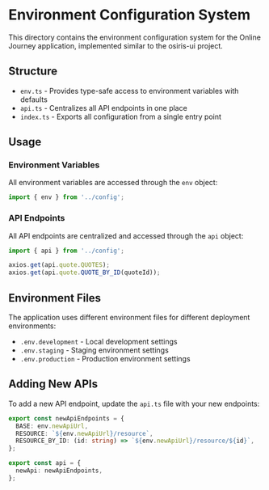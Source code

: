 # Environment Configuration System

This directory contains the environment configuration system for the Online Journey application, implemented similar to the osiris-ui project.

## Structure

- `env.ts` - Provides type-safe access to environment variables with defaults
- `api.ts` - Centralizes all API endpoints in one place
- `index.ts` - Exports all configuration from a single entry point

## Usage

### Environment Variables

All environment variables are accessed through the `env` object:

```typescript
import { env } from '../config';


```

### API Endpoints

All API endpoints are centralized and accessed through the `api` object:

```typescript
import { api } from '../config';

axios.get(api.quote.QUOTES);
axios.get(api.quote.QUOTE_BY_ID(quoteId));
```

## Environment Files

The application uses different environment files for different deployment environments:

- `.env.development` - Local development settings
- `.env.staging` - Staging environment settings
- `.env.production` - Production environment settings 

## Adding New APIs

To add a new API endpoint, update the `api.ts` file with your new endpoints:

```typescript
export const newApiEndpoints = {
  BASE: env.newApiUrl,
  RESOURCE: `${env.newApiUrl}/resource`,
  RESOURCE_BY_ID: (id: string) => `${env.newApiUrl}/resource/${id}`,
};

export const api = {
  newApi: newApiEndpoints,
};
```
